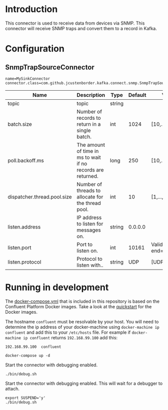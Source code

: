 # Introduction 

This connector is used to receive data from devices via SNMP. This connector will receive SNMP traps and convert them
to a record in Kafka. 

# Configuration 

## SnmpTrapSourceConnector

```properties
name=MySinkConnector
connector.class=com.github.jcustenborder.kafka.connect.snmp.SnmpTrapSourceConnector
```

| Name                        | Description                                                  | Type   | Default | Valid Values                     | Importance |
|-----------------------------|--------------------------------------------------------------|--------|---------|----------------------------------|------------|
| topic                       | topic                                                        | string |         |                                  | high       |
| batch.size                  | Number of records to return in a single batch.               | int    | 1024    | [10,...,2147483647]              | medium     |
| poll.backoff.ms             | The amount of time in ms to wait if no records are returned. | long   | 250     | [10,...,2147483647]              | medium     |
| dispatcher.thread.pool.size | Number of threads to allocate for the thread pool.           | int    | 10      | [1,...,100]                      | low        |
| listen.address              | IP address to listen for messages on.                        | string | 0.0.0.0 |                                  | low        |
| listen.port                 | Port to listen on.                                           | int    | 10161   | ValidPort{start=1025, end=65535} | low        |
| listen.protocol             | Protocol to listen with..                                    | string | UDP     | [UDP, TCP]                       | low        |


# Running in development


The [docker-compose.yml](docker-compose.yml) that is included in this repository is based on the Confluent Platform Docker
images. Take a look at the [quickstart](http://docs.confluent.io/3.0.1/cp-docker-images/docs/quickstart.html#getting-started-with-docker-client)
for the Docker images. 

The hostname `confluent` must be resolvable by your host. You will need to determine the ip address of your docker-machine using `docker-machine ip confluent` 
and add this to your `/etc/hosts` file. For example if `docker-machine ip confluent` returns `192.168.99.100` add this:

```
192.168.99.100  confluent
```


```
docker-compose up -d
```


Start the connector with debugging enabled.
 
```
./bin/debug.sh
```

Start the connector with debugging enabled. This will wait for a debugger to attach.

```
export SUSPEND='y'
./bin/debug.sh
```